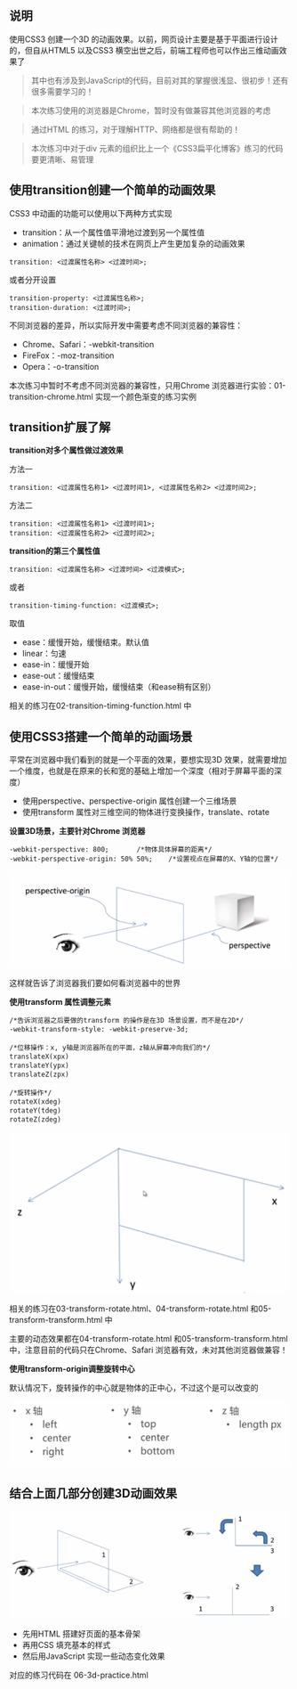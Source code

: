 ## 说明

使用CSS3 创建一个3D 的动画效果。以前，网页设计主要是基于平面进行设计的，但自从HTML5 以及CSS3 横空出世之后，前端工程师也可以作出三维动画效果了

>其中也有涉及到JavaScript的代码，目前对其的掌握很浅显、很初步！还有很多需要学习的！

>本次练习使用的浏览器是Chrome，暂时没有做兼容其他浏览器的考虑

>通过HTML 的练习，对于理解HTTP、网络都是很有帮助的！

>本次练习中对于div 元素的组织比上一个《CSS3扁平化博客》练习的代码要更清晰、易管理

## 使用transition创建一个简单的动画效果

CSS3 中动画的功能可以使用以下两种方式实现

* transition：从一个属性值平滑地过渡到另一个属性值
* animation：通过关键帧的技术在网页上产生更加复杂的动画效果

```
transition: <过渡属性名称> <过渡时间>;
```

或者分开设置

```
transition-property: <过渡属性名称>;
transition-duration: <过渡时间>;
```

不同浏览器的差异，所以实际开发中需要考虑不同浏览器的兼容性：

* Chrome、Safari：-webkit-transition
* FireFox：-moz-transition
* Opera：-o-transition

本次练习中暂时不考虑不同浏览器的兼容性，只用Chrome 浏览器进行实验：01-transition-chrome.html 实现一个颜色渐变的练习实例

## transition扩展了解

**transition对多个属性做过渡效果**

方法一

```
transition: <过渡属性名称1> <过渡时间1>, <过渡属性名称2> <过渡时间2>;
```

方法二

```
transition: <过渡属性名称1> <过渡时间1>;
transition: <过渡属性名称2> <过渡时间2>;
```

**transition的第三个属性值**

```
transition: <过渡属性名称> <过渡时间> <过渡模式>;
```

或者

```
transition-timing-function: <过渡模式>;
```

取值

* ease：缓慢开始，缓慢结束。默认值
* linear：匀速
* ease-in：缓慢开始
* ease-out：缓慢结束
* ease-in-out：缓慢开始，缓慢结束（和ease稍有区别）

相关的练习在02-transition-timing-function.html 中

## 使用CSS3搭建一个简单的动画场景

平常在浏览器中我们看到的就是一个平面的效果，要想实现3D 效果，就需要增加一个维度，也就是在原来的长和宽的基础上增加一个深度（相对于屏幕平面的深度）

* 使用perspective、perspective-origin 属性创建一个三维场景
* 使用transform 属性对三维空间的物体进行变换操作，translate、rotate

**设置3D场景，主要针对Chrome 浏览器**

```
-webkit-perspective: 800;		/*物体具体屏幕的距离*/
-webkit-perspective-origin: 50% 50%;	/*设置视点在屏幕的X、Y轴的位置*/
```

![image](./image/01.png)

这样就告诉了浏览器我们要如何看浏览器中的世界

**使用transform 属性调整元素**

```
/*告诉浏览器之后要做的transform 的操作是在3D 场景设置，而不是在2D*/
-webkit-transform-style: -webkit-preserve-3d;

/*位移操作：x, y轴是浏览器所在的平面，z轴从屏幕冲向我们的*/
translateX(xpx)
translateY(ypx)
translateZ(zpx)

/*旋转操作*/
rotateX(xdeg)
rotateY(tdeg)
rotateZ(zdeg)
```

![image](./image/02.png)

相关的练习在03-transform-rotate.html、04-transform-rotate.html 和05-transform-transform.html 中

主要的动态效果都在04-transform-rotate.html 和05-transform-transform.html 中，注意目前的代码只在Chrome、Safari 浏览器有效，未对其他浏览器做兼容！

**使用transform-origin调整旋转中心**

默认情况下，旋转操作的中心就是物体的正中心，不过这个是可以改变的

![image](./image/03.png)

## 结合上面几部分创建3D动画效果

![image](./image/04.png)

* 先用HTML 搭建好页面的基本骨架
* 再用CSS 填充基本的样式
* 然后用JavaScript 实现一些动态变化效果

对应的练习代码在 06-3d-practice.html

